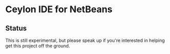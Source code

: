 # Ceylon IDE for NetBeans

## Status

This is still experimental, but please speak up if you're interested 
in helping get this project off the ground.
